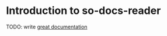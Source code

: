 # Introduction to so-docs-reader

TODO: write [great documentation](http://jacobian.org/writing/what-to-write/)
